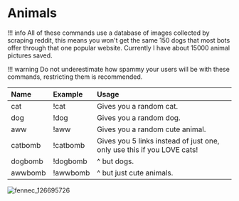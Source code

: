 
# Animals

!!! info
	All of these commands use a database of images collected by scraping reddit, this means you won't get the same 150 dogs that most bots offer through that one popular website. Currently I have about 15000 animal pictures saved.

!!! warning
    Do not underestimate how spammy your users will be with these commands, restricting them is recommended.

| Name | Example | Usage |
| :--- | :--- | :--- |
| cat | !cat | Gives you a random cat. |
| dog | !dog | Gives you a random dog. |
| aww | !aww | Gives you a random cute animal. |
| catbomb | !catbomb | Gives you 5 links instead of just one, only use this if you LOVE cats! |
| dogbomb | !dogbomb | ^ but dogs. |
| awwbomb | !awwbomb | ^ but just cute animals. |
![fennec_126695726](https://user-images.githubusercontent.com/109469803/179401547-9bf35320-0845-4525-844b-9113657443ac.jpg)

